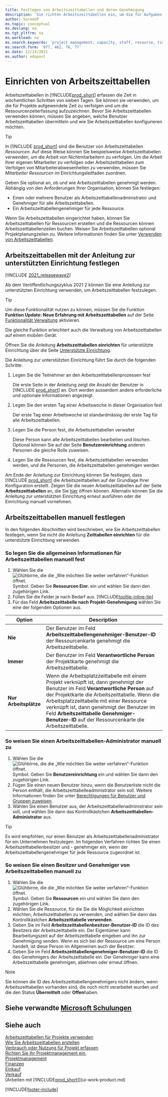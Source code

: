 ```yaml
---
title: Festlegen von Arbeitszeittabellen und deren Genehmigung
description: 'Sie richten Arbeitszeittabellen ein, um die für Aufgaben und Projekte aufgewendete Zeit zu verfolgen und Ihnen das Projektmanagement, die Stellenbesetzung und die Kapazitätsplanung zu erleichtern.'
author: SorenGP
ms.topic: conceptual
ms.devlang: na
ms.tgt_pltfrm: na
ms.workload: na
ms.search.keywords: 'project management, capacity, staff, resource, time sheet'
ms.search.form: '977, 462, 76, 77'
ms.date: 12/13/2021
ms.author: edupont
---
```

# <a name="set-up-time-sheets" />Einrichten von Arbeitszeittabellen

Arbeitszeittabellen in [!INCLUDE[prod_short](includes/prod_short.md)] erfassen die Zeit in wöchentlichen Schritten von sieben Tagen. Sie können sie verwenden, um die für Projekte aufgewendete Zeit zu verfolgen und um die Ressourcenzeiterfassung aufzuzeichnen. Bevor Sie Arbeitszeittabellen verwenden können, müssen Sie angeben, welche Benutzer Arbeitszeittabellen übermitteln und wie Sie Arbeitszeittabellen konfigurieren möchten.  

> [!TIP]
> In [!INCLUDE [prod_short](includes/prod_short.md)] sind die Benutzer von Arbeitszeittabellen *Ressourcen*. Auf diese Weise können Sie beispielsweise Arbeitszeittabellen verwenden, um die Arbeit von Nichtmitarbeitern zu verfolgen. Um die Arbeit Ihrer eigenen Mitarbeiter zu verfolgen oder Arbeitszeittabellen zum Verfolgen von Mitarbeiterabwesenheiten zu verwenden, müssen Sie *Mitarbeiter* *Ressourcen* im Einrichtungsleitfaden zuordnen.  

Geben Sie optional an, ob und wie Arbeitszeittabellen genehmigt werden. Abhängig von den Anforderungen Ihrer Organisation, können Sie festlegen:

* Einen oder mehrere Benutzer als Arbeitszeittabellenadministrator und Genehmiger für alle Arbeitszeittabellen.
* Ein Arbeitszeittabellengenehmiger für jede Ressource.

Wenn Sie Arbeitszeittabellen eingerichtet haben, können Sie Arbeitszeittabellen für Ressourcen erstellen und die Ressourcen können Arbeitszeittabellenzeilen buchen. Weisen Sie Arbeitszeittabellen optional Projektplanungzeilen zu. Weitere Informationen finden Sie unter [Verwenden von Arbeitszeittabellen](projects-how-use-time-sheets.md).  

## <a name="set-up-time-sheets-with-the-assisted-setup-guide" />Arbeitszeittabellen mit der Anleitung zur unterstützten Einrichtung festlegen

[!INCLUDE [2021_releasewave2](includes/2021_releasewave2.md)]

Ab dem Veröffentlichungszyklus 2021 2 können Sie eine Anleitung zur unterstützten Einrichtung verwenden, um Arbeitszeittabellen festzulegen.  

> [!TIP]
> Um diese Funktionalität nutzen zu können, müssen Sie die Funktion **Funktion Update: Neue Erfahrung mit Arbeitszeittabellen** auf der Seite [Funktionalität Verwaltung](https://businesscentral.dynamics.com/?page=2610) aktivieren.
>
> Die gleiche Funktion erleichtert auch die Verwaltung von Arbeitszeittabellen auf einem mobilen Gerät.

Öffnen Sie die Anleitung **Arbeitszeittabellen einrichten** für unterstützte Einrichtung über die Seite [Unterstützte Einrichtung](https://businesscentral.dynamics.com/?page=1801).

Die Anleitung zur unterstützten Einrichtung führt Sie durch die folgenden Schritte:

1. Legen Sie die Teilnehmer an den Arbeitszeittabellenprozessen fest

    Die erste Seite in der Anleitung zeigt die Anzahl der Benutzer in [!INCLUDE [prod_short](includes/prod_short.md)] an. Dort werden ausserdem andere erforderliche und optionale Informationen angezeigt.  
2. Legen Sie den ersten Tag einer Arbeitswoche in dieser Organisation fest

    Der erste Tag einer Arbeitswoche ist standardmässig der erste Tag für alle Arbeitszeittabellen.
3. Legen Sie die Person fest, die Arbeitszeittabellen verwaltet

    Diese Person kann alle Arbeitszeittabellen bearbeiten und löschen. Optional können Sie auf der Seite **Benutzereinrichtung** anderen Personen die gleiche Rolle zuweisen.
4. Legen Sie die Ressourcen fest, die Arbeitszeittabellen verwenden werden, und die Personen, die Arbeitszeittabellen genehmigen werden

Am Ende der Anleitung zur Einrichtung können Sie festlegen, dass [!INCLUDE [prod_short](includes/prod_short.md)] die Arbeitszeittabellen auf der Grundlage Ihrer Konfiguration erstellt. Zeigen Sie die neuen Arbeitszeittabellen auf der Seite **Arbeitszeittabellen** an, die Sie [hier](https://businesscentral.dynamics.com/?page=951) öffnen können. Alternativ können Sie die Anleitung zur unterstützten Einrichtung erneut ausführen oder die Einrichtung manuell vornehmen.  

## <a name="set-up-time-sheets-manually" />Arbeitszeittabellen manuell festlegen

In den folgenden Abschnitten wird beschrieben, wie Sie Arbeitszeittabellen festlegen, wenn Sie nicht die Anleitung **Zeittabellen einrichten** für die unterstützte Einrichtung verwenden.  

### <a name="to-set-up-general-information-for-time-sheets-manually" />So legen Sie die allgemeinen Informationen für Arbeitszeittabellen manuell fest

1. Wählen Sie die ![Glühbirne, die die „Wie möchten Sie weiter verfahren“-Funktion öffnet.](media/ui-search/search_small.png "Tell me-Funktion") Symbol. Geben Sie **Ressourcen Einr.** ein und wählen Sie dann den zugehörigen Link.  
2. Füllen Sie die Felder je nach Bedarf aus. [!INCLUDE[tooltip-inline-tip](includes/tooltip-inline-tip_md.md)]
3. Für das Feld **Arbeitszeittabelle nach Projekt-Genehmigung** wählen Sie eine der folgenden Optionen aus.

| Option | Description |
| --- | --- |
| **Nie** |Der Benutzer im Feld **Arbeitszeittabellengenehmiger-Benutzer-ID** der Ressourcenkarte genehmigt die Arbeitszeittabelle. |
| **Immer** |Der Benutzer im Feld **Verantwortliche Person** der Projektkarte genehmigt die Arbeitszeittabelle. |
| **Nur Arbeitsplätze** |Wenn die Arbeitsplatzzeittabelle mit einem Projekt verknüpft ist, dann genehmigt der Benutzer im Feld **Verantwortliche Person** auf der Projektkarte die Arbeitszeittabelle. Wenn die Arbeitsplatzzeittabelle mit einer Ressource verknüpft ist, dann genehmigt der Benutzer im Feld **Arbeitszeittabelle Genehmiger-Benutzer-ID** auf der Ressourcenkarte die Arbeitszeittabelle. |

### <a name="to-assign-a-time-sheet-administrator-manually" />So weisen Sie einen Arbeitszeittabellen-Administrator manuell zu

1. Wählen Sie die ![Glühbirne, die die „Wie möchten Sie weiter verfahren“-Funktion öffnet.](media/ui-search/search_small.png "Tell me-Funktion") Symbol. Geben Sie **Benutzereinrichtung** ein und wählen Sie dann den zugehörigen Link.  
2. Fügen Sie einen neuen Benutzer hinzu, wenn die Benutzerliste nicht die Person enthält, die Arbeitszeittabelleadministrator sein soll. Weitere Informationen finden Sie unter [Berechtigungen für Benutzer und Gruppen zuweisen](ui-define-granular-permissions.md).
3. Wählen Sie einen Benutzer aus, der Arbeitszeittabellenadministrator sein soll, und wählen Sie dann das Kontrollkästchen **Arbeitszeittabellen-Administrator** aus.  

> [!TIP]  
> Es wird empfohlen, nur einen Benutzer als Arbeitszeittabellenadministrator für ein Unternehmen festzulegen. Im folgenden Verfahren richten Sie einen Arbeitszeittabellenbesitzer und - genehmiger ein, wenn der Arbeitszeittabellengenehmiger für jede Ressource zugeordnet ist.  

### <a name="to-assign-a-time-sheets-owner-and-approver-manually" />So weisen Sie einen Besitzer und Genehmiger von Arbeitszeittabellen manuell zu

1. Wählen Sie die ![Glühbirne, die die „Wie möchten Sie weiter verfahren“-Funktion öffnet.](media/ui-search/search_small.png "Tell me-Funktion") Symbol. Geben Sie **Ressourcen** ein und wählen Sie dann den zugehörigen Link.
2. Wählen Sie die Ressource, für die Sie die Möglichkeit einrichten möchten, Arbeitszeittabellen zu verwenden, und wählen Sie dann das Kontrollkästchen **Arbeitszeittabelle verwenden**.  
3. Geben Sie im Feld **Arbeitszeittabellenbesitzer-Benutzer-ID** die ID des Besitzers der Arbeitszeittabelle ein. Der Eigentümer kann Bearbeitungszeit auf der Arbeitszeittabelle eingeben und ihn zur Genehmigung senden. Wenn es sich bei der Ressource um eine Person handelt, ist diese Person im Allgemeinen auch der Besitzer.  
4. Geben Sie im Feld **Arbeitszeittabellengenehmiger-Benutzer-ID** die ID des Genehmigers der Arbeitszeittabelle ein. Der Genehmiger kann eine Arbeitszeittabelle genehmigen, ablehnen oder erneut öffnen.  

> [!NOTE]  
> Sie können die ID des Arbeitszeittabellengenehmigers nicht ändern, wenn Arbeitszeittabellen vorhanden sind, die noch nicht verarbeitet wurden und die den Status **Übermittelt** oder **Offen**haben.

## <a name="see-related-microsoft-trainingtrainingpathsset-up-jobs-resources" />Siehe verwandte [Microsoft Schulungen](/training/paths/set-up-jobs-resources/)

## <a name="see-also" />Siehe auch

[Arbeitszeittabellen für Projekte verwenden](projects-how-use-time-sheets.md)  
[Wie Sie Arbeitszeittabellen erstellen](projects-how-use-time-sheets.md#to-create-time-sheets)  
[Verbrauch oder Nutzung für Projekt erfassen](projects-how-record-job-usage.md)  
[Richten Sie Ihr Projektmanagement ein.](projects-setup-projects.md)  
[Projektmanagement](projects-manage-projects.md)  
[Finanzen](finance.md)  
[Einkauf](purchasing-manage-purchasing.md)  
[Verkauf](sales-manage-sales.md)  
[Arbeiten mit [!INCLUDE[prod_short](includes/prod_short.md)]](ui-work-product.md)  


[!INCLUDE[footer-include](includes/footer-banner.md)]
